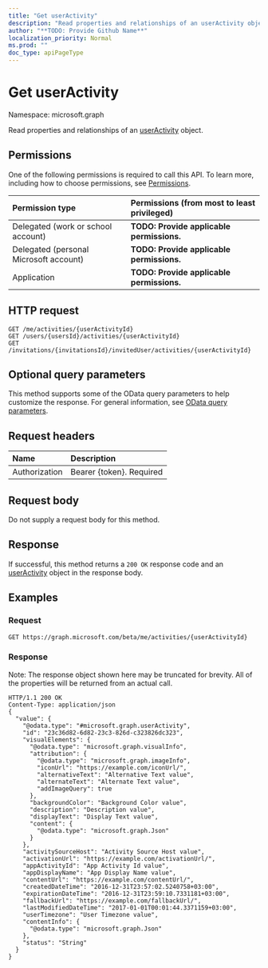```yaml
---
title: "Get userActivity"
description: "Read properties and relationships of an userActivity object."
author: "**TODO: Provide Github Name**"
localization_priority: Normal
ms.prod: ""
doc_type: apiPageType
---
```


# Get userActivity

Namespace: microsoft.graph

Read properties and relationships of an [userActivity](../resources/useractivity.md) object.

## Permissions
One of the following permissions is required to call this API. To learn more, including how to choose permissions, see [Permissions](/concepts/permissions-reference.md).

|Permission type|Permissions (from most to least privileged)|
|:---|:---|
|Delegated (work or school account)|**TODO: Provide applicable permissions.**|
|Delegated (personal Microsoft account)|**TODO: Provide applicable permissions.**|
|Application|**TODO: Provide applicable permissions.**|

## HTTP request
<!-- {
  "blockType": "ignored"
}
-->
``` http
GET /me/activities/{userActivityId}
GET /users/{usersId}/activities/{userActivityId}
GET /invitations/{invitationsId}/invitedUser/activities/{userActivityId}
```

## Optional query parameters
This method supports some of the OData query parameters to help customize the response. For general information, see [OData query parameters](/graph/query-parameters).

## Request headers
|Name|Description|
|:---|:---|
|Authorization|Bearer {token}. Required|

## Request body
Do not supply a request body for this method.

## Response
If successful, this method returns a `200 OK` response code and an [userActivity](../resources/useractivity.md) object in the response body.

## Examples

### Request
<!-- {
  "blockType": "request",
  "name": "get_useractivity"
}
-->
``` http
GET https://graph.microsoft.com/beta/me/activities/{userActivityId}
```

### Response
Note: The response object shown here may be truncated for brevity. All of the properties will be returned from an actual call.
<!-- {
  "blockType": "response",
  "truncated": true,
  "@odata.type": "microsoft.graph.userActivity"
}
-->
``` http
HTTP/1.1 200 OK
Content-Type: application/json
{
  "value": {
    "@odata.type": "#microsoft.graph.userActivity",
    "id": "23c36d82-6d82-23c3-826d-c323826dc323",
    "visualElements": {
      "@odata.type": "microsoft.graph.visualInfo",
      "attribution": {
        "@odata.type": "microsoft.graph.imageInfo",
        "iconUrl": "https://example.com/iconUrl/",
        "alternativeText": "Alternative Text value",
        "alternateText": "Alternate Text value",
        "addImageQuery": true
      },
      "backgroundColor": "Background Color value",
      "description": "Description value",
      "displayText": "Display Text value",
      "content": {
        "@odata.type": "microsoft.graph.Json"
      }
    },
    "activitySourceHost": "Activity Source Host value",
    "activationUrl": "https://example.com/activationUrl/",
    "appActivityId": "App Activity Id value",
    "appDisplayName": "App Display Name value",
    "contentUrl": "https://example.com/contentUrl/",
    "createdDateTime": "2016-12-31T23:57:02.5240758+03:00",
    "expirationDateTime": "2016-12-31T23:59:10.7331181+03:00",
    "fallbackUrl": "https://example.com/fallbackUrl/",
    "lastModifiedDateTime": "2017-01-01T00:01:44.3371159+03:00",
    "userTimezone": "User Timezone value",
    "contentInfo": {
      "@odata.type": "microsoft.graph.Json"
    },
    "status": "String"
  }
}
```

